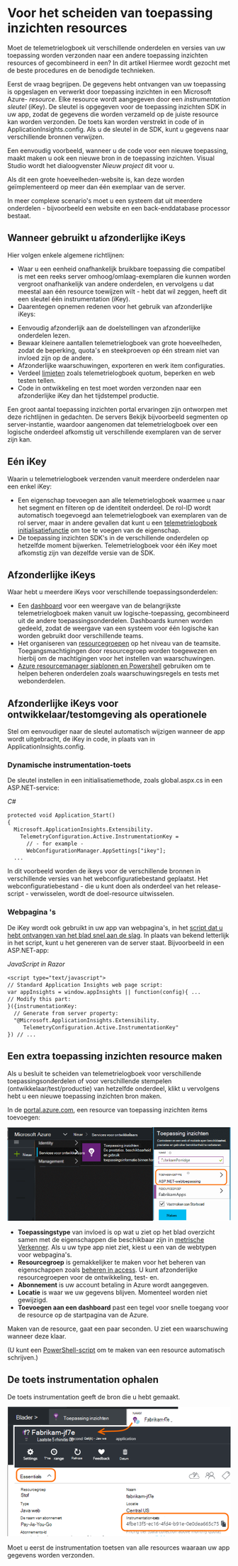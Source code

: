 <properties 
    pageTitle="Afzonderlijke toepassing inzichten bronnen voor ontwikkelaar, testomgeving als operationele" 
    description="De prestaties en het gebruik van de toepassing in verschillende stadia van ontwikkeling" 
    services="application-insights" 
    documentationCenter=""
    authors="alancameronwills" 
    manager="douge"/>

<tags 
    ms.service="application-insights" 
    ms.workload="tbd" 
    ms.tgt_pltfrm="ibiza" 
    ms.devlang="na" 
    ms.topic="article" 
    ms.date="05/04/2016" 
    ms.author="awills"/>

# <a name="separating-application-insights-resources"></a>Voor het scheiden van toepassing inzichten resources

Moet de telemetrielogboek uit verschillende onderdelen en versies van uw toepassing worden verzonden naar een andere toepassing inzichten resources of gecombineerd in een? In dit artikel Hiermee wordt gezocht met de beste procedures en de benodigde technieken.

Eerst de vraag begrijpen. De gegevens hebt ontvangen van uw toepassing is opgeslagen en verwerkt door toepassing inzichten in een Microsoft Azure- *resource*. Elke resource wordt aangegeven door een *instrumentation sleutel* (iKey). De sleutel is opgegeven voor de toepassing inzichten SDK in uw app, zodat de gegevens die worden verzameld op de juiste resource kan worden verzonden. De toets kan worden verstrekt in code of in ApplicationInsights.config. Als u de sleutel in de SDK, kunt u gegevens naar verschillende bronnen verwijzen. 

Een eenvoudig voorbeeld, wanneer u de code voor een nieuwe toepassing, maakt maken u ook een nieuwe bron in de toepassing inzichten. Visual Studio wordt het dialoogvenster *Nieuw project* dit voor u.

Als dit een grote hoeveelheden-website is, kan deze worden geïmplementeerd op meer dan één exemplaar van de server.

In meer complexe scenario's moet u een systeem dat uit meerdere onderdelen - bijvoorbeeld een website en een back-enddatabase processor bestaat. 

## <a name="when-to-use-separate-ikeys"></a>Wanneer gebruikt u afzonderlijke iKeys

Hier volgen enkele algemene richtlijnen:

* Waar u een eenheid onafhankelijk bruikbare toepassing die compatibel is met een reeks server omhoog/omlaag-exemplaren die kunnen worden vergroot onafhankelijk van andere onderdelen, en vervolgens u dat meestal aan één resource toewijzen wilt - hebt dat wil zeggen, heeft dit een sleutel één instrumentation (iKey).
* Daarentegen opnemen redenen voor het gebruik van afzonderlijke iKeys:
 - Eenvoudig afzonderlijk aan de doelstellingen van afzonderlijke onderdelen lezen.
 - Bewaar kleinere aantallen telemetrielogboek van grote hoeveelheden, zodat de beperking, quota's en steekproeven op één stream niet van invloed zijn op de andere.
 - Afzonderlijke waarschuwingen, exporteren en werk item configuraties.
 - Verdeel [limieten](app-insights-pricing.md#limits-summary) zoals telemetrielogboek quotum, beperken en web testen tellen.
 - Code in ontwikkeling en test moet worden verzonden naar een afzonderlijke iKey dan het tijdstempel productie.  

Een groot aantal toepassing inzichten portal ervaringen zijn ontworpen met deze richtlijnen in gedachten. De servers Bekijk bijvoorbeeld segmenten op server-instantie, waardoor aangenomen dat telemetrielogboek over een logische onderdeel afkomstig uit verschillende exemplaren van de server zijn kan.

## <a name="single-ikey"></a>Eén iKey

Waarin u telemetrielogboek verzenden vanuit meerdere onderdelen naar een enkel iKey:

* Een eigenschap toevoegen aan alle telemetrielogboek waarmee u naar het segment en filteren op de identiteit onderdeel. De rol-ID wordt automatisch toegevoegd aan telemetrielogboek van exemplaren van de rol server, maar in andere gevallen dat kunt u een [telemetrielogboek initialisatiefunctie](app-insights-api-filtering-sampling.md#add-properties) om toe te voegen van de eigenschap.
* De toepassing inzichten SDK's in de verschillende onderdelen op hetzelfde moment bijwerken. Telemetrielogboek voor één iKey moet afkomstig zijn van dezelfde versie van de SDK.

## <a name="separate-ikeys"></a>Afzonderlijke iKeys

Waar hebt u meerdere iKeys voor verschillende toepassingsonderdelen:

* Een [dashboard](app-insights-dashboards.md) voor een weergave van de belangrijkste telemetrielogboek maken vanuit uw logische-toepassing, gecombineerd uit de andere toepassingsonderdelen. Dashboards kunnen worden gedeeld, zodat de weergave van een systeem voor één logische kan worden gebruikt door verschillende teams.
* Het organiseren van [resourcegroepen](app-insights-resources-roles-access-control.md) op het niveau van de teamsite. Toegangsmachtigingen door resourcegroep worden toegewezen en hierbij om de machtigingen voor het instellen van waarschuwingen. 
* [Azure resourcemanager sjablonen en Powershell](app-insights-powershell.md) gebruiken om te helpen beheren onderdelen zoals waarschuwingsregels en tests met webonderdelen.



## <a name="separate-ikeys-for-devtest-and-production"></a>Afzonderlijke iKeys voor ontwikkelaar/testomgeving als operationele

Stel om eenvoudiger naar de sleutel automatisch wijzigen wanneer de app wordt uitgebracht, de iKey in code, in plaats van in ApplicationInsights.config.

### <a name="dynamic-ikey"></a>Dynamische instrumentation-toets

De sleutel instellen in een initialisatiemethode, zoals global.aspx.cs in een ASP.NET-service:

*C#*

    protected void Application_Start()
    {
      Microsoft.ApplicationInsights.Extensibility.
        TelemetryConfiguration.Active.InstrumentationKey = 
          // - for example -
          WebConfigurationManager.AppSettings["ikey"];
      ...

In dit voorbeeld worden de ikeys voor de verschillende bronnen in verschillende versies van het webconfiguratiebestand geplaatst. Het webconfiguratiebestand - die u kunt doen als onderdeel van het release-script - verwisselen, wordt de doel-resource uitwisselen.

### <a name="web-pages"></a>Webpagina 's

De iKey wordt ook gebruikt in uw app van webpagina's, in het [script dat u hebt ontvangen van het blad snel aan de slag](app-insights-javascript.md). In plaats van bekend letterlijk in het script, kunt u het genereren van de server staat. Bijvoorbeeld in een ASP.NET-app:

*JavaScript in Razor*

    <script type="text/javascript">
    // Standard Application Insights web page script:
    var appInsights = window.appInsights || function(config){ ...
    // Modify this part:
    }({instrumentationKey:  
      // Generate from server property:
      "@Microsoft.ApplicationInsights.Extensibility.
         TelemetryConfiguration.Active.InstrumentationKey"
    }) // ...


## <a name="creating-an-additional-application-insights-resource"></a>Een extra toepassing inzichten resource maken
  
Als u besluit te scheiden van telemetrielogboek voor verschillende toepassingsonderdelen of voor verschillende stempelen (ontwikkelaar/test/productie) van hetzelfde onderdeel, klikt u vervolgens hebt u een nieuwe toepassing inzichten bron maken.

In de [portal.azure.com](https://portal.azure.com), een resource van toepassing inzichten items toevoegen:

![Klik op Nieuw, toepassing inzichten](./media/app-insights-separate-resources/01-new.png)


* **Toepassingstype** van invloed is op wat u ziet op het blad overzicht samen met de eigenschappen die beschikbaar zijn in [metrische Verkenner](app-insights-metrics-explorer.md). Als u uw type app niet ziet, kiest u een van de webtypen voor webpagina's.
* **Resourcegroep** is gemakkelijker te maken voor het beheren van eigenschappen zoals [beheren in access](app-insights-resources-roles-access-control.md). U kunt afzonderlijke resourcegroepen voor de ontwikkeling, test- en.
* **Abonnement** is uw account betaling in Azure wordt aangegeven.
* **Locatie** is waar we uw gegevens blijven. Momenteel worden niet gewijzigd. 
* **Toevoegen aan een dashboard** past een tegel voor snelle toegang voor de resource op de startpagina van de Azure. 

Maken van de resource, gaat een paar seconden. U ziet een waarschuwing wanneer deze klaar.

(U kunt een [PowerShell-script](app-insights-powershell-script-create-resource.md) om te maken van een resource automatisch schrijven.)


## <a name="getting-the-instrumentation-key"></a>De toets instrumentation ophalen

De toets instrumentation geeft de bron die u hebt gemaakt. 

![Klik op Essentials, klikt u op de toets Instrumentation, CTRL + C](./media/app-insights-separate-resources/02-props.png)

Moet u eerst de instrumentation toetsen van alle resources waaraan uw app gegevens worden verzonden.



 

